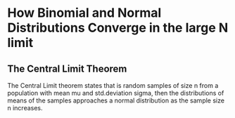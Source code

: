 # How Binomial and Normal Distributions Converge in the large N limit

## The Central Limit Theorem 

The Central Limit theorem states that is random samples of size n from a population with mean mu and std.deviation sigma, then the distributions of means of the samples approaches a normal distribution as the sample size n increases.
